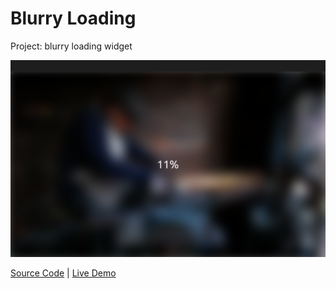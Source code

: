 # Blurry Loading

Project: blurry loading widget

![cover](cover.png)

[Source Code](./README.md) | [Live Demo](https://gattuso.dev/js-projects/blurry-loading/index)
